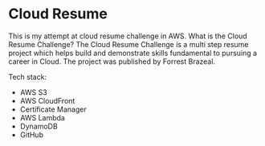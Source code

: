 # Cloud Resume

This is my attempt at cloud resume challenge in AWS. What is the Cloud Resume Challenge? The Cloud Resume Challenge is a multi step resume project which helps build and demonstrate skills fundamental to pursuing a career in Cloud. The project was published by Forrest Brazeal.

Tech stack:
 - AWS S3
 - AWS CloudFront
 - Certificate Manager
 - AWS Lambda
 - DynamoDB
 - GitHub
